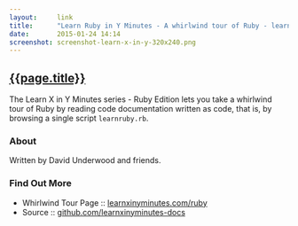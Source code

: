 ```yaml
---
layout:     link
title:      "Learn Ruby in Y Minutes - A whirlwind tour of Ruby - learnruby.rb"
date:       2015-01-24 14:14
screenshot: screenshot-learn-x-in-y-320x240.png
---
```


## [{{page.title}}](http://learnxinyminutes.com/docs/ruby/)

The Learn X in Y Minutes series - Ruby Edition  lets you take a whirlwind tour of
Ruby by reading code documentation written as code, that is,
by browsing a single script `learnruby.rb`.

### About

Written by David Underwood and friends.

### Find Out More

- Whirlwind Tour Page :: [learnxinyminutes.com/ruby](http://learnxinyminutes.com/docs/ruby/)
- Source :: [github.com/learnxinyminutes-docs](https://github.com/adambard/learnxinyminutes-docs)

